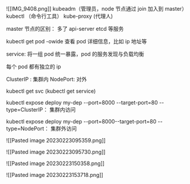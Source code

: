 ![[IMG_9408.png]]
kubeadm（管理员，node 节点通过 join 加入到 master）
kubectl （命令行工具）
kube-proxy (代理人)

master 节点的区别：
多了 api-server etcd 等服务

kubectl get pod -owide  查看 pod 详细信息，比如 ip 地址等

service: 
将一组 pod 统一暴露，pod 的服务发现与负载均衡

每个 pod 都有独立的 ip


ClusterIP : 集群内
NodePort: 对外


kubectl get svc  (kubectl get service) 

kubectl expose deploy my-dep --port=8000 --target-port=80 --type=ClusterIP： 集群内访问

kubectl expose deploy my-dep --port=8000--target-port=80 --type=NodePort： 集群外访问

![[Pasted image 20230223095359.png]]


![[Pasted image 20230223095730.png]]


![[Pasted image 20230223150358.png]]

![[Pasted image 20230223153718.png]]